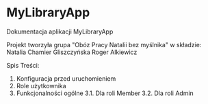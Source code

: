 # MyLibraryApp

Dokumentacja aplikacji MyLibraryApp

Projekt tworzyła grupa "Obóz Pracy Natalii bez myślnika" w składzie:
Natalia Chamier Gliszczyńska
Roger Alkiewicz

Spis Treści:
1. Konfiguracja przed uruchomieniem
2. Role użytkownika 
3. Funkcjonalności ogólne
3.1. Dla roli Member
3.2. Dla roli Admin

